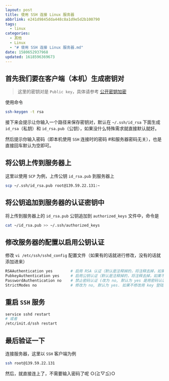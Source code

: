 ```yaml
---
layout: post
title: 使用 SSH 连接 Linux 服务器
abbrlink: e241d9845dda448c8a1d9e5d2b100790
tags:
  - linux
categories:
  - 其他
  - Linux
  - "# 使用 SSH 连接 Linux 服务器.md"
date: 1580652937968
updated: 1618596369673
---
```


## 首先我们要在客户端（本机）生成密钥对

> 这里的密钥对是 `Public key`，具体请参考 [公开密钥加密](https://zh.wikipedia.org/zh/%E5%85%AC%E5%BC%80%E5%AF%86%E9%92%A5%E5%8A%A0%E5%AF%86)

使用命令

```bash
ssh-keygen -t rsa
```

接下来会提示让你输入一个路径来保存密钥对，默认在 `~/.ssh/id_rsa` 下面生成 `id_rsa`（私钥）和 `id_rsa.pub`（公钥），如果没什么特殊需求就直接默认就好。

然后提示你输入密码（即本机使用 `SSH` 连接时的密码 #和服务器密码无关），也是直接回车默认为空即可。

## 将公钥上传到服务器上

这里以使用 `SCP` 为例，上传公钥 `id_rsa.pub` 到服务器上

```bash
scp ~/.ssh/id_rsa.pub root@139.59.22.131:~
```

## 将公钥追加到服务器的认证密钥中

将上传到服务器上的 `id_rsa.pub` 公钥追加到 `authorized_keys` 文件中，命令是

```bash
cat ~/id_rsa.pub >> ~/.ssh/authorized_keys
```

## 修改服务器的配置以启用公钥认证

修改 `vi /etc/ssh/sshd_config` 配置文件（如果有的话就进行修改，没有的话就添加进来）

```sh
RSAAuthentication yes        # 启用 RSA 认证（默认是注释掉的，将注释去掉，如果不是 yes，改为 yes）
PubkeyAuthentication yes     # 启用公钥认证（默认是注释掉的，将注释去掉，如果不是 yes，改为 yes）
PasswordAuthentication no    # 禁止密码认证 (改为 no, 默认为 yes 是用密码认证)
StrictModes no               # 修改为 no, 默认为 yes. 如果不修改用 key 登陆是出现 server refused our key(如果 StrictModes 为 yes 必需保证存放公钥的文件夹的拥有与登陆用户名是相同的.“StrictModes” 设置 ssh 在接收登录请求之前是否检查用户家目录和 rhosts 文件的权限和所有权。这通常是必要的，因为新手经常会把自己的目录和文件设成任何人都有写权限。)
```

## 重启 `SSH` 服务

```bash
service sshd restart
# 或者
/etc/init.d/ssh restart
```

## 最后验证一下

连接服务器，这里以 `SSH` 客户端为例

```bash
ssh root@139.59.22.131
```

然后，就直接连上了，不需要输入密码了呢 Ｏ(≧▽≦)Ｏ
